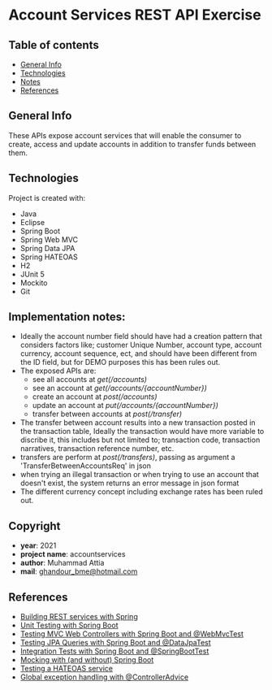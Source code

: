 # Account Services REST API Exercise

## Table of contents
* [General Info](#general-info)
* [Technologies](#technologies)
* [Notes](#implementation-notes)
* [References](#references)

## General Info
These APIs expose account services that will enable the consumer to create, access and update accounts in addition to transfer funds between them.



## Technologies
Project is created with:
* Java
* Eclipse
* Spring Boot
* Spring Web MVC
* Spring Data JPA
* Spring HATEOAS
* H2
* JUnit 5
* Mockito
* Git

## Implementation notes:
- Ideally the account number field should have had a creation pattern that considers factors like; customer Unique Number, account type, account currency, account sequence, ect, 
and should have been different from the ID field, but for DEMO purposes this has been rules out.
- The exposed APIs are:
  - see all accounts at *get(/accounts)*
  - see an account at *get(/accounts/{accountNumber})*
  - create an account at *post(/accounts)*
  - update an account at *put(/accounts/{accountNumber})*
  - transfer between accounts at *post(/transfer)*
- The transfer between account results into a new transaction posted in the transaction table, Ideally the transaction would have more variable to discribe it, this includes but not limited to; transaction code, transaction narratives, transaction reference number, etc.
- transfers are perform at *post(/transfers)*, passing as argument a 'TransferBetweenAccountsReq' in json
- when trying an illegal transaction or when trying to use an account that doesn't exist, the system returns an error message in json format
- The different currency concept including exchange rates has been ruled out. 

## Copyright

- **year**: 2021
- **project name**: accountservices
- **author**: Muhammad Attia
- **mail**: ghandour_bme@hotmail.com

## References
- [Building REST services with Spring](https://spring.io/guides/tutorials/rest/)
- [Unit Testing with Spring Boot](https://reflectoring.io/unit-testing-spring-boot/)
- [Testing MVC Web Controllers with Spring Boot and @WebMvcTest](https://reflectoring.io/spring-boot-web-controller-test/)
- [Testing JPA Queries with Spring Boot and @DataJpaTest](https://reflectoring.io/spring-boot-data-jpa-test/)
- [Integration Tests with Spring Boot and @SpringBootTest](https://reflectoring.io/spring-boot-test/)
- [Mocking with (and without) Spring Boot](https://reflectoring.io/spring-boot-mock/)
- [Testing a HATEOAS service](https://lankydan.dev/2017/09/18/testing-a-hateoas-service)
- [Global exception handling with @ControllerAdvice](https://lankydan.dev/2017/09/12/global-exception-handling-with-controlleradvice)

